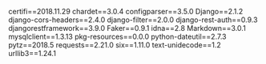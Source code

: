 certifi==2018.11.29
chardet==3.0.4
configparser==3.5.0
Django==2.1.2
django-cors-headers==2.4.0
django-filter==2.0.0
django-rest-auth==0.9.3
djangorestframework==3.9.0
Faker==0.9.1
idna==2.8
Markdown==3.0.1
mysqlclient==1.3.13
pkg-resources==0.0.0
python-dateutil==2.7.3
pytz==2018.5
requests==2.21.0
six==1.11.0
text-unidecode==1.2
urllib3==1.24.1
